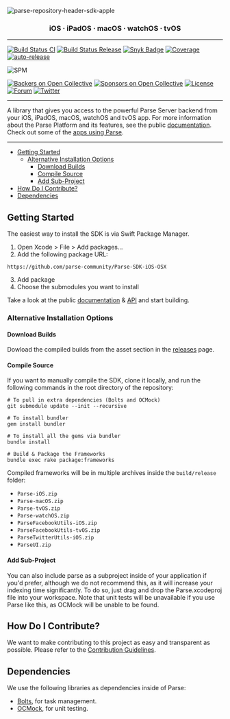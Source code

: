 ![parse-repository-header-sdk-apple](https://user-images.githubusercontent.com/5673677/198421762-993c89e8-8201-40f1-a650-c2e9dde4da82.png)

<h3 align="center">iOS · iPadOS · macOS · watchOS · tvOS</h3>

---

[![Build Status CI](https://github.com/parse-community/Parse-SDK-iOS-OSX/workflows/ci/badge.svg?branch=master)](https://github.com/parse-community/Parse-SDK-iOS-OSX/actions?query=workflow%3Aci+branch%3Amaster)
[![Build Status Release](https://github.com/parse-community/Parse-SDK-iOS-OSX/actions/workflows/release-automated.yml/badge.svg)](https://github.com/parse-community/Parse-SDK-iOS-OSX/actions?query=workflow%3Arelease-automated)
[![Snyk Badge](https://snyk.io/test/github/parse-community/Parse-SDK-iOS-OSX/badge.svg)](https://snyk.io/test/github/parse-community/Parse-SDK-iOS-OSX)
[![Coverage](https://img.shields.io/codecov/c/github/parse-community/Parse-SDK-iOS-OSX/master.svg)](https://codecov.io/github/parse-community/Parse-SDK-iOS-OSX?branch=master)
[![auto-release](https://img.shields.io/badge/%F0%9F%9A%80-auto--release-9e34eb.svg)](https://github.com/parse-community/Parse-SDK-iOS-OSX/releases)

![SPM](https://img.shields.io/badge/Swift_Package_Manager-compatible-green?style=flat)

[![Backers on Open Collective](https://opencollective.com/parse-server/backers/badge.svg)][open-collective-link]
[![Sponsors on Open Collective](https://opencollective.com/parse-server/sponsors/badge.svg)][open-collective-link]
[![License][license-svg]][license-link]
[![Forum](https://img.shields.io/discourse/https/community.parseplatform.org/topics.svg)](https://community.parseplatform.org/c/parse-server)
[![Twitter](https://img.shields.io/twitter/follow/ParsePlatform.svg?label=Follow&style=social)](https://twitter.com/intent/follow?screen_name=ParsePlatform)

---

A library that gives you access to the powerful Parse Server backend from your iOS, iPadOS, macOS, watchOS and tvOS app. For more information about the Parse Platform and its features, see the public [documentation][docs]. Check out some of the [apps using Parse](https://www.appsight.io/sdk/parse).

---

- [Getting Started](#getting-started)
  - [Alternative Installation Options](#alternative-installation-options)
    - [Download Builds](#download-builds)
    - [Compile Source](#compile-source)
    - [Add Sub-Project](#add-sub-project)
- [How Do I Contribute?](#how-do-i-contribute)
- [Dependencies](#dependencies)

## Getting Started

The easiest way to install the SDK is via Swift Package Manager.

1. Open Xcode > File > Add packages...
2. Add the following package URL:
  ```
  https://github.com/parse-community/Parse-SDK-iOS-OSX
  ```
3. Add package
3. Choose the submodules you want to install

Take a look at the public [documentation][docs] & [API][api] and start building.

### Alternative Installation Options

#### Download Builds

Dowload the compiled builds from the asset section in the [releases][releases] page.

#### Compile Source

If you want to manually compile the SDK, clone it locally, and run the following commands in the root directory of the repository:

```
# To pull in extra dependencies (Bolts and OCMock)
git submodule update --init --recursive

# To install bundler
gem install bundler

# To install all the gems via bundler
bundle install

# Build & Package the Frameworks
bundle exec rake package:frameworks
```

Compiled frameworks will be in multiple archives inside the `build/release` folder: 
- `Parse-iOS.zip`
- `Parse-macOS.zip`
- `Parse-tvOS.zip`
- `Parse-watchOS.zip`
- `ParseFacebookUtils-iOS.zip`
- `ParseFacebookUtils-tvOS.zip`
- `ParseTwitterUtils-iOS.zip`
- `ParseUI.zip`

#### Add Sub-Project

You can also include parse as a subproject inside of your application if you'd prefer, although we do not recommend this, as it will increase your indexing time significantly. To do so, just drag and drop the Parse.xcodeproj file into your workspace. Note that unit tests will be unavailable if you use Parse like this, as OCMock will be unable to be found.

## How Do I Contribute?

We want to make contributing to this project as easy and transparent as possible. Please refer to the [Contribution Guidelines][contributing].

## Dependencies

We use the following libraries as dependencies inside of Parse:

 - [Bolts][bolts-framework], for task management.
 - [OCMock][ocmock-framework], for unit testing.

[docs]: http://docs.parseplatform.org/ios/guide/
[api]: http://parseplatform.org/Parse-SDK-iOS-OSX/api/
[parseui-link]: https://github.com/parse-community/ParseUI-iOS
[releases]: https://github.com/parse-community/Parse-SDK-iOS-OSX/releases
[contributing]: https://github.com/parse-community/Parse-SDK-iOS-OSX/blob/master/CONTRIBUTING.md
[bolts-framework]: https://github.com/BoltsFramework/Bolts-ObjC
[ocmock-framework]: http://ocmock.org
[license-svg]: https://img.shields.io/badge/license-BSD-lightgrey.svg
[license-link]: LICENSE
[open-collective-link]: https://opencollective.com/parse-server
